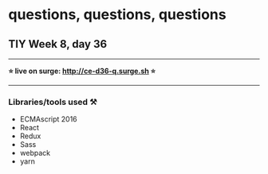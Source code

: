 
# questions, questions, questions

## TIY Week 8, day 36

---

**⭐️ live on surge: http://ce-d36-q.surge.sh ⭐️**

----

### Libraries/tools used ⚒

- ECMAscript 2016
- React
- Redux
- Sass
- webpack
- yarn
